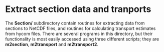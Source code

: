 # Extract section data and tranports

The **Section/** subdirectory contain routines for extracting data from sections to NetCDF files, and routines
for calculating transport estimates from hycom files. There are several programs in this directory, but their
functionality is most easily accessed using three different scripts; they are **m2section**, **m2transport** and
**m2transport2**.
